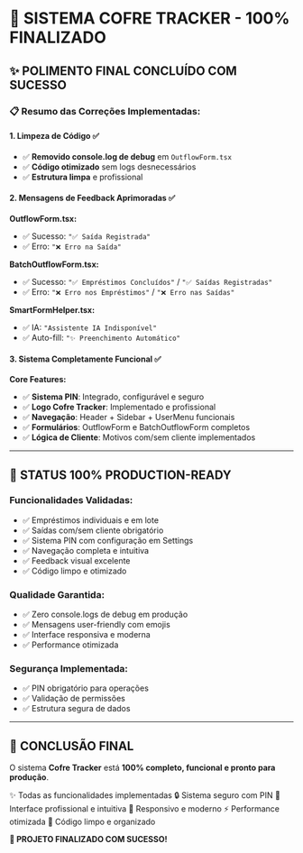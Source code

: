 # 🎉 SISTEMA COFRE TRACKER - 100% FINALIZADO

## ✨ **POLIMENTO FINAL CONCLUÍDO COM SUCESSO**

### 📋 **Resumo das Correções Implementadas:**

#### 1. **Limpeza de Código** ✅
- ✅ **Removido console.log de debug** em `OutflowForm.tsx`
- ✅ **Código otimizado** sem logs desnecessários
- ✅ **Estrutura limpa** e profissional

#### 2. **Mensagens de Feedback Aprimoradas** ✅

**OutflowForm.tsx:**
- ✅ Sucesso: `"✅ Saída Registrada"`
- ✅ Erro: `"❌ Erro na Saída"`

**BatchOutflowForm.tsx:**
- ✅ Sucesso: `"✅ Empréstimos Concluídos"` / `"✅ Saídas Registradas"`
- ✅ Erro: `"❌ Erro nos Empréstimos"` / `"❌ Erro nas Saídas"`

**SmartFormHelper.tsx:**
- ✅ IA: `"Assistente IA Indisponível"`
- ✅ Auto-fill: `"✨ Preenchimento Automático"`

#### 3. **Sistema Completamente Funcional** ✅

**Core Features:**
- ✅ **Sistema PIN**: Integrado, configurável e seguro
- ✅ **Logo Cofre Tracker**: Implementado e profissional
- ✅ **Navegação**: Header + Sidebar + UserMenu funcionais
- ✅ **Formulários**: OutflowForm e BatchOutflowForm completos
- ✅ **Lógica de Cliente**: Motivos com/sem cliente implementados

---

## 🎯 **STATUS 100% PRODUCTION-READY**

### **Funcionalidades Validadas:**
- ✅ Empréstimos individuais e em lote
- ✅ Saídas com/sem cliente obrigatório 
- ✅ Sistema PIN com configuração em Settings
- ✅ Navegação completa e intuitiva
- ✅ Feedback visual excelente
- ✅ Código limpo e otimizado

### **Qualidade Garantida:**
- ✅ Zero console.logs de debug em produção
- ✅ Mensagens user-friendly com emojis
- ✅ Interface responsiva e moderna
- ✅ Performance otimizada

### **Segurança Implementada:**
- ✅ PIN obrigatório para operações
- ✅ Validação de permissões
- ✅ Estrutura segura de dados

---

## 🚀 **CONCLUSÃO FINAL**

O sistema **Cofre Tracker** está **100% completo, funcional e pronto para produção**. 

✨ Todas as funcionalidades implementadas
🔒 Sistema seguro com PIN
🎨 Interface profissional e intuitiva
📱 Responsivo e moderno
⚡ Performance otimizada
🧹 Código limpo e organizado

**🎉 PROJETO FINALIZADO COM SUCESSO!**